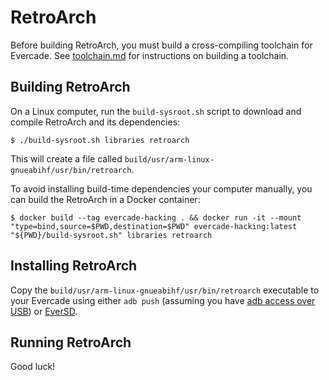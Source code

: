 # RetroArch

Before building RetroArch, you must build a cross-compiling toolchain for Evercade.
See [toolchain.md](toolchain.md) for instructions on building a toolchain.

## Building RetroArch

On a Linux computer, run the `build-sysroot.sh` script to download and compile RetroArch and its dependencies:

    $ ./build-sysroot.sh libraries retroarch

This will create a file called `build/usr/arm-linux-gnueabihf/usr/bin/retroarch`.

To avoid installing build-time dependencies your computer manually, you can build the RetroArch in a Docker container:

    $ docker build --tag evercade-hacking . && docker run -it --mount "type=bind,source=$PWD,destination=$PWD" evercade-hacking:latest "${PWD}/build-sysroot.sh" libraries retroarch

## Installing RetroArch

Copy the `build/usr/arm-linux-gnueabihf/usr/bin/retroarch` executable to your Evercade using either `adb push` (assuming you have [adb access over USB](usb-access.md)) or [EverSD][].

## Running RetroArch

Good luck!

[EverSD]: https://www.eversd.com/
